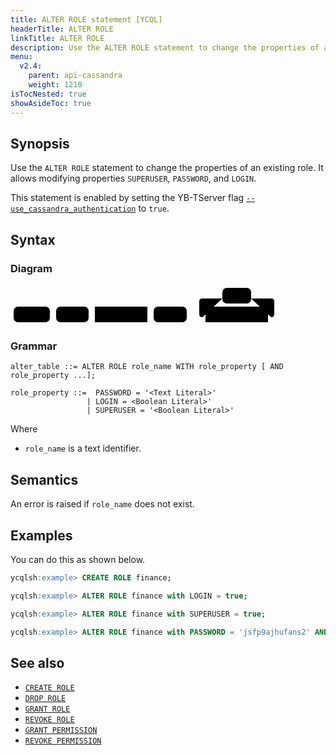 ```yaml
---
title: ALTER ROLE statement [YCQL]
headerTitle: ALTER ROLE
linkTitle: ALTER ROLE
description: Use the ALTER ROLE statement to change the properties of an existing role.
menu:
  v2.4:
    parent: api-cassandra
    weight: 1210
isTocNested: true
showAsideToc: true
---
```


## Synopsis

Use the `ALTER ROLE` statement to change the properties of an existing role.
It allows modifying properties `SUPERUSER`, `PASSWORD`, and `LOGIN`.

This statement is enabled by setting the YB-TServer flag [`--use_cassandra_authentication`](../../../reference/configuration/yb-tserver/#use-cassandra-authentication) to `true`.

## Syntax

### Diagram

<svg class="rrdiagram" version="1.1" xmlns:xlink="http://www.w3.org/1999/xlink" xmlns="http://www.w3.org/2000/svg" width="437" height="65" viewbox="0 0 437 65"><path class="connector" d="M0 52h5m58 0h10m52 0h10m84 0h10m53 0h30m-5 0q-5 0-5-5v-20q0-5 5-5h32m46 0h32q5 0 5 5v20q0 5-5 5m-5 0h25"/><rect class="literal" x="5" y="35" width="58" height="25" rx="7"/><text class="text" x="15" y="52">ALTER</text><rect class="literal" x="73" y="35" width="52" height="25" rx="7"/><text class="text" x="83" y="52">ROLE</text><a xlink:href="../grammar_diagrams#role-name"><rect class="rule" x="135" y="35" width="84" height="25"/><text class="text" x="145" y="52">role_name</text></a><rect class="literal" x="229" y="35" width="53" height="25" rx="7"/><text class="text" x="239" y="52">WITH</text><rect class="literal" x="339" y="5" width="46" height="25" rx="7"/><text class="text" x="349" y="22">AND</text><a xlink:href="../grammar_diagrams#role-property"><rect class="rule" x="312" y="35" width="100" height="25"/><text class="text" x="322" y="52">role_property</text></a></svg>

### Grammar
```
alter_table ::= ALTER ROLE role_name WITH role_property [ AND role_property ...];

role_property ::=  PASSWORD = '<Text Literal>'
                 | LOGIN = <Boolean Literal>'
                 | SUPERUSER = '<Boolean Literal>'
```

Where

- `role_name` is a text identifier.

## Semantics

An error is raised if `role_name` does not exist.

## Examples

You can do this as shown below.

```sql
ycqlsh:example> CREATE ROLE finance;
```

```sql
ycqlsh:example> ALTER ROLE finance with LOGIN = true;
```

```sql
ycqlsh:example> ALTER ROLE finance with SUPERUSER = true;
```

```sql
ycqlsh:example> ALTER ROLE finance with PASSWORD = 'jsfp9ajhufans2' AND SUPERUSER = false;
```

## See also

- [`CREATE ROLE`](../ddl_create_role)
- [`DROP ROLE`](../ddl_drop_role)
- [`GRANT ROLE`](../ddl_grant_role)
- [`REVOKE ROLE`](../ddl_revoke_role)
- [`GRANT PERMISSION`](../ddl_grant_permission)
- [`REVOKE PERMISSION`](../ddl_revoke_permission)
